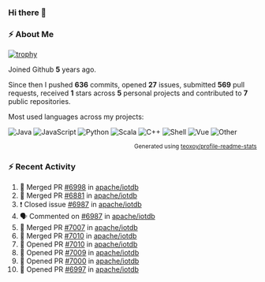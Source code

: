 ### Hi there 👋

### :zap: About Me

[![trophy](https://github-profile-trophy.vercel.app/?username=HTHou&theme=onedark)](https://github.com/ryo-ma/github-profile-trophy)
   
Joined Github **5** years ago.

Since then I pushed **636** commits, opened **27** issues, submitted **569** pull requests, received **1** stars across **5** personal projects and contributed to **7** public repositories.

Most used languages across my projects:

![Java](https://img.shields.io/static/v1?style=flat-square&label=%E2%A0%80&color=555&labelColor=%23b07219&message=Java%EF%B8%B194.4%25)
![JavaScript](https://img.shields.io/static/v1?style=flat-square&label=%E2%A0%80&color=555&labelColor=%23f1e05a&message=JavaScript%EF%B8%B11.4%25)
![Python](https://img.shields.io/static/v1?style=flat-square&label=%E2%A0%80&color=555&labelColor=%233572A5&message=Python%EF%B8%B10.7%25)
![Scala](https://img.shields.io/static/v1?style=flat-square&label=%E2%A0%80&color=555&labelColor=%23c22d40&message=Scala%EF%B8%B10.6%25)
![C++](https://img.shields.io/static/v1?style=flat-square&label=%E2%A0%80&color=555&labelColor=%23f34b7d&message=C%2B%2B%EF%B8%B10.6%25)
![Shell](https://img.shields.io/static/v1?style=flat-square&label=%E2%A0%80&color=555&labelColor=%2389e051&message=Shell%EF%B8%B10.4%25)
![Vue](https://img.shields.io/static/v1?style=flat-square&label=%E2%A0%80&color=555&labelColor=%2341b883&message=Vue%EF%B8%B10.3%25)
![Other](https://img.shields.io/static/v1?style=flat-square&label=%E2%A0%80&color=555&labelColor=%23ededed&message=Other%EF%B8%B11.2%25)

<p align="right"><sub>Generated using <a href="https://github.com/marketplace/actions/profile-readme-stats">teoxoy/profile-readme-stats</a></sub></p>


<!--![](https://github.com/HTHou/HTHou/blob/output/github-contribution-grid-snake.svg)-->

<!--![Haonan Hou's github stats](https://github-readme-stats.vercel.app/api?username=HTHou&count_private=true&show_icons=true&theme=onedark)-->

<!--![Haonan Hou's wakatime stats](https://github-readme-stats.vercel.app/api/wakatime?username=HTHou&layout=compact&theme=onedark)-->

<!--![Top Langs](https://github-readme-stats.vercel.app/api/top-langs/?username=HTHou&theme=onedark&layout=compact)-->

### :zap: Recent Activity
<!--START_SECTION:activity-->
1. 🎉 Merged PR [#6998](https://github.com/apache/iotdb/pull/6998) in [apache/iotdb](https://github.com/apache/iotdb)
2. 🎉 Merged PR [#6881](https://github.com/apache/iotdb/pull/6881) in [apache/iotdb](https://github.com/apache/iotdb)
3. ❗️ Closed issue [#6987](https://github.com/apache/iotdb/issues/6987) in [apache/iotdb](https://github.com/apache/iotdb)
4. 🗣 Commented on [#6987](https://github.com/apache/iotdb/issues/6987) in [apache/iotdb](https://github.com/apache/iotdb)
5. 🎉 Merged PR [#7007](https://github.com/apache/iotdb/pull/7007) in [apache/iotdb](https://github.com/apache/iotdb)
6. 🎉 Merged PR [#7010](https://github.com/apache/iotdb/pull/7010) in [apache/iotdb](https://github.com/apache/iotdb)
7. 💪 Opened PR [#7010](https://github.com/apache/iotdb/pull/7010) in [apache/iotdb](https://github.com/apache/iotdb)
8. 💪 Opened PR [#7009](https://github.com/apache/iotdb/pull/7009) in [apache/iotdb](https://github.com/apache/iotdb)
9. 💪 Opened PR [#7000](https://github.com/apache/iotdb/pull/7000) in [apache/iotdb](https://github.com/apache/iotdb)
10. 💪 Opened PR [#6997](https://github.com/apache/iotdb/pull/6997) in [apache/iotdb](https://github.com/apache/iotdb)
<!--END_SECTION:activity-->

<!--
**HTHou/HTHou** is a ✨ _special_ ✨ repository because its `README.md` (this file) appears on your GitHub profile.

Here are some ideas to get you started:

- 🔭 I’m currently working on ...
- 🌱 I’m currently learning ...
- 👯 I’m looking to collaborate on ...
- 🤔 I’m looking for help with ...
- 💬 Ask me about ...
- 📫 How to reach me: ...
- 😄 Pronouns: ...
- ⚡ Fun fact: ...
-->
